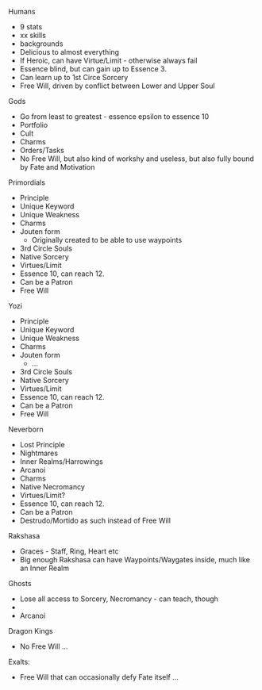 
Humans
- 9 stats
- xx skills
- backgrounds
- Delicious to almost everything
- If Heroic, can have Virtue/Limit - otherwise always fail
- Essence blind, but can gain up to Essence 3.
- Can learn up to 1st Circe Sorcery
- Free Will, driven by conflict between Lower and Upper Soul

Gods
- Go from least to greatest - essence epsilon to essence 10
- Portfolio
- Cult
- Charms
- Orders/Tasks
- No Free Will, but also kind of workshy and useless, but also fully bound by Fate and Motivation

Primordials
- Principle
- Unique Keyword
- Unique Weakness
- Charms
- Jouten form
  - Originally created to be able to use waypoints
- 3rd Circle Souls
- Native Sorcery
- Virtues/Limit
- Essence 10, can reach 12.
- Can be a Patron
- Free Will

Yozi
- Principle
- Unique Keyword
- Unique Weakness
- Charms
- Jouten form
  - ...
- 3rd Circle Souls
- Native Sorcery
- Virtues/Limit
- Essence 10, can reach 12.
- Can be a Patron
- Free Will

Neverborn
- Lost Principle
- Nightmares
- Inner Realms/Harrowings
- Arcanoi
- Charms
- Native Necromancy
- Virtues/Limit?
- Essence 10, can reach 12.
- Can be a Patron
- Destrudo/Mortido as such instead of Free Will

Rakshasa
- Graces - Staff, Ring, Heart etc
- Big enough Rakshasa can have Waypoints/Waygates inside, much like an Inner Realm

Ghosts
- Lose all access to Sorcery, Necromancy - can teach, though
- 
- Arcanoi

Dragon Kings
- No Free Will
...

Exalts:
- Free Will that can occasionally defy Fate itself
...



